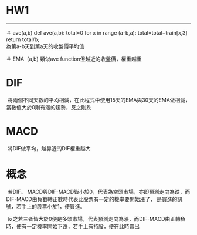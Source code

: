 # HW1
---
＃ ave(a,b)
def ave(a,b):
    total=0
    for x in range (a-b,a):
        total=total+train[x,3]
    return total/b;   
為第a-b天到第a天的收盤價平均值

＃ EMA（a,b)
類似ave function但越近的收盤價，權重越重

# DIF
  將兩個不同天數的平均相減，在此程式中使用15天的EMA與30天的EMA做相減，當數值大於0則有漲的趨勢，反之則跌

# MACD
  將DIF做平均，越靠近的DIF權重越大
  
# 概念
  若DIF、 MACD與DIF-MACD皆小於0，代表為空頭市場，亦即預測走向為跌，而DIF-MACD由負數轉正數時代表此股票有一定的機率要開始漲了，
  是買進的訊號，若手上的股票小於1，便買進。

  反之若三者皆大於0便是多頭市場，代表預測走向為漲，而DIF-MACD由正轉負時，便有一定機率開始下跌，若手上有持股，便在此時賣出




  
